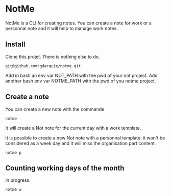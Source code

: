 # NotMe

NotMe is a CLI for creating notes. You can create a note for work or a personnal note and it will help to manage work notes.

## Install

Clone this projet. There is nothing else to do.

```
git@github.com:gdarquie/notme.git
```

Add in bash an env var NOT_PATH with the pwd of your not project.
Add another bash env var NOTME_PATH with the pwd of you notme project.

## Create a note

You can create a new note with the commande

```
notme
```

It will create a Not note for the current day with a work template.

It is possible to create a new Not note with a personnal template: it won't be considered as a week day and it will miss the organisation part content.

```
notme p
```

## Counting working days of the month

In progress.

```
notme w
```